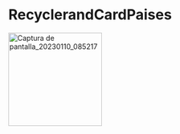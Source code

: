 # RecyclerandCardPaises
<img width="186" alt="Captura de pantalla_20230110_085217" src="https://user-images.githubusercontent.com/100003503/211574989-b322db4b-ce02-4c03-a323-2f8f700c1c1e.png">
